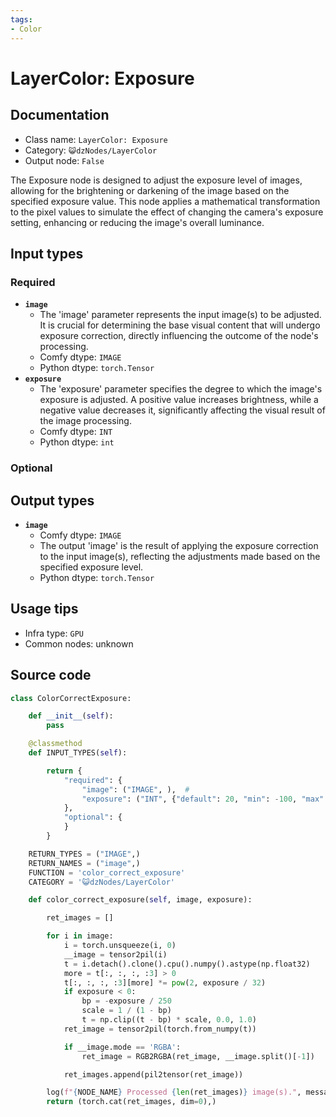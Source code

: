 ```yaml
---
tags:
- Color
---
```


# LayerColor: Exposure
## Documentation
- Class name: `LayerColor: Exposure`
- Category: `😺dzNodes/LayerColor`
- Output node: `False`

The Exposure node is designed to adjust the exposure level of images, allowing for the brightening or darkening of the image based on the specified exposure value. This node applies a mathematical transformation to the pixel values to simulate the effect of changing the camera's exposure setting, enhancing or reducing the image's overall luminance.
## Input types
### Required
- **`image`**
    - The 'image' parameter represents the input image(s) to be adjusted. It is crucial for determining the base visual content that will undergo exposure correction, directly influencing the outcome of the node's processing.
    - Comfy dtype: `IMAGE`
    - Python dtype: `torch.Tensor`
- **`exposure`**
    - The 'exposure' parameter specifies the degree to which the image's exposure is adjusted. A positive value increases brightness, while a negative value decreases it, significantly affecting the visual result of the image processing.
    - Comfy dtype: `INT`
    - Python dtype: `int`
### Optional
## Output types
- **`image`**
    - Comfy dtype: `IMAGE`
    - The output 'image' is the result of applying the exposure correction to the input image(s), reflecting the adjustments made based on the specified exposure level.
    - Python dtype: `torch.Tensor`
## Usage tips
- Infra type: `GPU`
- Common nodes: unknown


## Source code
```python
class ColorCorrectExposure:

    def __init__(self):
        pass

    @classmethod
    def INPUT_TYPES(self):

        return {
            "required": {
                "image": ("IMAGE", ),  #
                "exposure": ("INT", {"default": 20, "min": -100, "max": 100, "step": 1}),
            },
            "optional": {
            }
        }

    RETURN_TYPES = ("IMAGE",)
    RETURN_NAMES = ("image",)
    FUNCTION = 'color_correct_exposure'
    CATEGORY = '😺dzNodes/LayerColor'

    def color_correct_exposure(self, image, exposure):

        ret_images = []

        for i in image:
            i = torch.unsqueeze(i, 0)
            __image = tensor2pil(i)
            t = i.detach().clone().cpu().numpy().astype(np.float32)
            more = t[:, :, :, :3] > 0
            t[:, :, :, :3][more] *= pow(2, exposure / 32)
            if exposure < 0:
                bp = -exposure / 250
                scale = 1 / (1 - bp)
                t = np.clip((t - bp) * scale, 0.0, 1.0)
            ret_image = tensor2pil(torch.from_numpy(t))

            if __image.mode == 'RGBA':
                ret_image = RGB2RGBA(ret_image, __image.split()[-1])

            ret_images.append(pil2tensor(ret_image))

        log(f"{NODE_NAME} Processed {len(ret_images)} image(s).", message_type='finish')
        return (torch.cat(ret_images, dim=0),)

```
